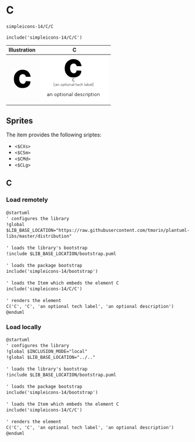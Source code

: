 # C


```text
simpleicons-14/C/C
```

```text
include('simpleicons-14/C/C')
```



| Illustration | C |
| :---: | :---: |
| ![illustration for Illustration](../../simpleicons-14/C/C.png) | ![illustration for C](../../simpleicons-14/C/C.Local.png) |



## Sprites
The item provides the following sriptes:

- `<$CXs>`
- `<$CSm>`
- `<$CMd>`
- `<$CLg>`





## C

### Load remotely
```plantuml
@startuml
' configures the library
!global $LIB_BASE_LOCATION="https://raw.githubusercontent.com/tmorin/plantuml-libs/master/distribution"

' loads the library's bootstrap
!include $LIB_BASE_LOCATION/bootstrap.puml

' loads the package bootstrap
include('simpleicons-14/bootstrap')

' loads the Item which embeds the element C
include('simpleicons-14/C/C')

' renders the element
C('C', 'C', 'an optional tech label', 'an optional description')
@enduml
```

### Load locally
```plantuml
@startuml
' configures the library
!global $INCLUSION_MODE="local"
!global $LIB_BASE_LOCATION="../.."

' loads the library's bootstrap
!include $LIB_BASE_LOCATION/bootstrap.puml

' loads the package bootstrap
include('simpleicons-14/bootstrap')

' loads the Item which embeds the element C
include('simpleicons-14/C/C')

' renders the element
C('C', 'C', 'an optional tech label', 'an optional description')
@enduml
```

